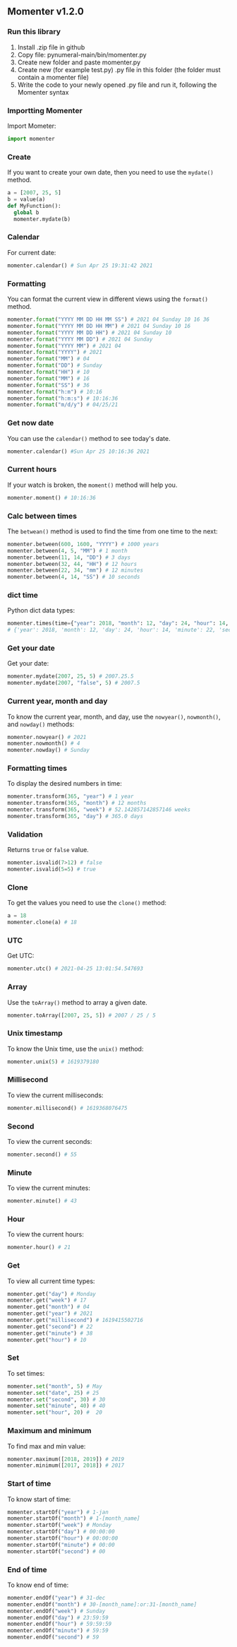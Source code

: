 ## Momenter v1.2.0
### Run this library
1. Install .zip file in github
2. Copy file: pynumeral-main/bin/momenter.py
3. Create new folder and paste momenter.py
4. Create new (for example test.py) .py file in this folder (the folder must contain a momenter file)
5. Write the code to your newly opened .py file and run it, following the Momenter syntax

### Importting Momenter
Import Mometer:
```python
import momenter
```
### Create
If you want to create your own date, then you need to use the `mydate()` method.
```python
a = [2007, 25, 5]
b = value(a)
def MyFunction():
  global b
  momenter.mydate(b)
```
### Calendar
For current date:
```python 
momenter.calendar() # Sun Apr 25 19:31:42 2021
```
### Formatting

You can format the current view in different views using the `format()` method.

```python
momenter.format("YYYY MM DD HH MM SS") # 2021 04 Sunday 10 16 36
momenter.format("YYYY MM DD HH MM") # 2021 04 Sunday 10 16
momenter.format("YYYY MM DD HH") # 2021 04 Sunday 10
momenter.format("YYYY MM DD") # 2021 04 Sunday
momenter.format("YYYY MM") # 2021 04 
momenter.format("YYYY") # 2021
momenter.format("MM") # 04
momenter.format("DD") # Sunday
momenter.format("HH") # 10
momenter.format("MM") # 16
momenter.format("SS") # 36
momenter.format("h:m") # 10:16
momenter.format("h:m:s") # 10:16:36
momenter.format("m/d/y") # 04/25/21
```
### Get now date
You can use the `calendar()` method to see today's date.

```python
momenter.calendar() #Sun Apr 25 10:16:36 2021
```
### Current hours
If your watch is broken, the `moment()` method will help you.
```python
momenter.moment() # 10:16:36
```

### Calc between times
The `betwean()` method is used to find the time from one time to the next:
```python
momenter.between(600, 1600, "YYYY") # 1000 years
momenter.between(4, 5, "MM") # 1 month
momenter.between(11, 14, "DD") # 3 days
momenter.between(32, 44, "HH") # 12 hours
momenter.between(22, 34, "mm") # 12 minutes
momenter.between(4, 14, "SS") # 10 seconds
```
### dict time
Python dict data types:
```python
momenter.times(time={"year": 2018, "month": 12, "day": 24, "hour": 14, "minute": 22, "second": 14})
# {'year': 2018, 'month': 12, 'day': 24, 'hour': 14, 'minute': 22, 'second': 14}
```
### Get your date
Get your date:
```python
momenter.mydate(2007, 25, 5) # 2007.25.5
momenter.mydate(2007, "false", 5) # 2007.5
```
### Current year, month and day
To know the current year, month, and day, use the `nowyear()`, `nowmonth()`, and `nowday()` methods:
```python
momenter.nowyear() # 2021
momenter.nowmonth() # 4
momenter.nowday() # Sunday
```
### Formatting times 
To display the desired numbers in time:
```python
momenter.transform(365, "year") # 1 year
momenter.transform(365, "month") # 12 months
momenter.transform(365, "week") # 52.142857142857146 weeks
momenter.transform(365, "day") # 365.0 days
```
### Validation
Returns `true` or `false` value.
```python
momenter.isvalid(7>12) # false
momenter.isvalid(5=5) # true
```
### Clone
To get the values ​​you need to use the `clone()` method:
```python
a = 18
momenter.clone(a) # 18
```
### UTC
Get UTC:
```python
momenter.utc() # 2021-04-25 13:01:54.547693
```
### Array
Use the `toArray()` method to array a given date.
```python
momenter.toArray([2007, 25, 5]) # 2007 / 25 / 5 
```
### Unix timestamp
To know the Unix time, use the `unix()` method:
```python
momenter.unix(5) # 1619379180
```
### Millisecond
To view the current milliseconds:
```python
momenter.millisecond() # 1619368076475
```
### Second
To view the current seconds:
```python
momenter.second() # 55
```
### Minute
To view the current minutes:
```python
momenter.minute() # 43
```
### Hour
To view the current hours:
```python
momenter.hour() # 21
```
### Get
To view all current time types:
```python
momenter.get("day") # Monday
momenter.get("week") # 17
momenter.get("month") # 04
momenter.get("year") # 2021
momenter.get("millisecond") # 1619415502716
momenter.get("second") # 22
momenter.get("minute") # 38
momenter.get("hour") # 10
```
### Set
To set times:
```python
momenter.set("month", 5) # May
momenter.set("date", 25) # 25
momenter.set("second", 30) # 30
momenter.set("minute", 40) # 40
momenter.set("hour", 20) #  20
```
### Maximum and minimum
To find max and min value:
```python
momenter.maximum([2018, 2019]) # 2019
momenter.minimum([2017, 2018]) # 2017
```
### Start of time
To know start of time:
```python
momenter.startOf("year") # 1-jan
momenter.startOf("month") # 1-[month_name]
momenter.startOf("week") # Monday
momenter.startOf("day") # 00:00:00
momenter.startOf("hour") # 00:00:00
momenter.startOf("minute") # 00:00
momenter.startOf("second") # 00
```
### End of time
To know end of time:
```python
momenter.endOf("year") # 31-dec
momenter.endOf("month") # 30-[month_name]:or:31-[month_name]
momenter.endOf("week") # Sunday
momenter.endOf("day") # 23:59:59
momenter.endOf("hour") # 59:59:59
momenter.endOf("minute") # 59:59
momenter.endOf("second") # 59
```
